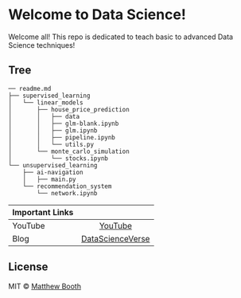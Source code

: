 # Welcome to Data Science!
Welcome all! This repo is dedicated to teach basic to advanced Data Science techniques! 
## Tree

```
── readme.md
├── supervised_learning
│   └── linear_models
│       ├── house_price_prediction
│       │   ├── data
│       │   ├── glm-blank.ipynb
│       │   ├── glm.ipynb
│       │   ├── pipeline.ipynb
│       │   └── utils.py
│       └── monte_carlo_simulation
│           └── stocks.ipynb
└── unsupervised_learning
    ├── ai-navigation
    │   ├── main.py
    └── recommendation_system
        └── network.ipynb

```

| Important Links | |
| ------------- |:-------------:| 
| YouTube     | [YouTube](https://www.youtube.com/channel/UCabrFMWPo6h7Q9WHC8VZzFw)| 
| Blog      | [DataScienceVerse](www.datascienceverse.net)|
  

## License
MIT © [Matthew Booth](datascienceverse.net)
